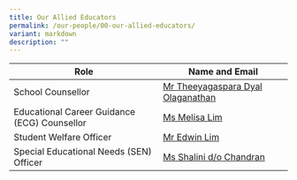 ```yaml
---
title: Our Allied Educators
permalink: /our-people/00-our-allied-educators/
variant: markdown
description: ""
---
```

|   Role   |   Name and Email   | 
| --------------- | --------------- |
|   School Counsellor   |   [Mr Theeyagaspara Dyal Olaganathan](mailto:theeyagaspara_dyal_olagnathan@schools.gov.sg)|
|   Educational Career Guidance (ECG) Counsellor   |   [Ms Melisa Lim](mailto:lim_jit_boon_melisa@schools.gov.sg)  |
|   Student Welfare Officer   |   [Mr Edwin Lim ](mailto:edwin_lim_yong_hwee@schools.gov.sg)  |
|   Special Educational Needs (SEN) Officer   |   [Ms Shalini d/o Chandran](mailto:shalini_chandran@schools.gov.sg)   |
